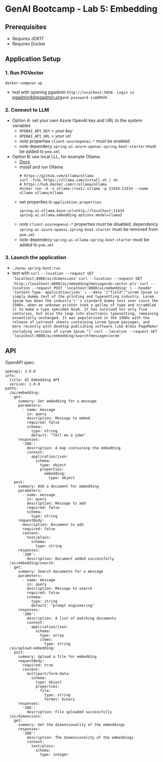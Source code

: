 # GenAI Bootcamp - Lab 5: Embedding

## Prerequisites
* Requires JDK17
* Requires Docker

## Application Setup

### 1. Run PGVector
`docker-compose up`
* test with opening pgadmin `http://localhost:5050. Login is `pgadmin4@pgadmin.org` and password is `admin`.

### 2. Connect to LLM
* Option A: set your own Azure OpenAI key and URL to the system variables
  * `OPENAI_API_KEY` = _your key_
  * `OPENAI_API_URL` = _your url_
  * _note_ properties `client-azureopenai-*` must be enabled
  * _note_ dependecy `spring-ai-azure-openai-spring-boot-starter` must be added to `pom.xml`
* Option B: use local LLL, for example Ollama.
  * [Docs](https://ollama.com/)
  * install and run Ollama
    ```
    # https://github.com/ollama/ollama
    curl -fsSL https://ollama.com/install.sh | sh
    # https://hub.docker.com/r/ollama/ollama
    docker run -d -v ollama:/root/.ollama -p 11434:11434 --name ollama ollama/ollama
    ```
  * set properties in `application.properties`
    ```
    spring.ai.ollama.base-url=http://localhost:11434
    spring.ai.ollama.embedding.options.model=llama3
    ```
  * _note_ ```client-azureopenai-*``` properties must be disabled, dependency `spring-ai-azure-openai-spring-boot-starter` must be removed from `pom.xml` 
  * _note_ dependecy `spring-ai-ollama-spring-boot-starter` must be added to `pom.xml`

### 3. Launch the application
* `./mvnw spring-boot:run`
* test with 
`curl --location --request GET 'localhost:8080/ai/dimensions'`
`curl --location --request GET 'http://localhost:8080/ai/embedding?message=do-vector-pls'`
`curl --location --request POST 'localhost:8080/ai/embedding' \
  --header 'Content-Type: application/json' \
  --data '{"field":"Lorem Ipsum is simply dummy text of the printing and typesetting industry. Lorem Ipsum has been the industry'\''s standard dummy text ever since the 1500s, when an unknown printer took a galley of type and scrambled it to make a type specimen book. It has survived not only five centuries, but also the leap into electronic typesetting, remaining essentially unchanged. It was popularised in the 1960s with the release of Letraset sheets containing Lorem Ipsum passages, and more recently with desktop publishing software like Aldus PageMaker including versions of Lorem Ipsum."}'`
`curl --location --request GET 'localhost:8080/ai/embedding/search?message=lorem'`

  
## API
OpenAPI spec:
```
openapi: 3.0.0
info:
  title: AI Embedding API
  version: 1.0.0
paths:
  /ai/embedding:
    get:
      summary: Get embedding for a message
      parameters:
        - name: message
          in: query
          description: Message to embed
          required: false
          schema:
            type: string
            default: "Tell me a joke"
      responses:
        '200':
          description: A map containing the embedding
          content:
            application/json:
              schema:
                type: object
                properties:
                  embedding:
                    type: object
    post:
      summary: Add a document for embedding
      parameters:
        - name: message
          in: query
          description: Message to add
          required: false
          schema:
            type: string
      requestBody:
        description: Document to add
        required: false
        content:
          text/plain:
            schema:
              type: string
      responses:
        '200':
          description: Document added successfully
  /ai/embedding/search:
    get:
      summary: Search documents for a message
      parameters:
        - name: message
          in: query
          description: Message to search
          required: false
          schema:
            type: string
            default: "prompt engineering"
      responses:
        '200':
          description: A list of matching documents
          content:
            application/json:
              schema:
                type: array
                items:
                  type: string
  /ai/upload-embedding:
    post:
      summary: Upload a file for embedding
      requestBody:
        required: true
        content:
          multipart/form-data:
            schema:
              type: object
              properties:
                file:
                  type: string
                  format: binary
      responses:
        '200':
          description: File uploaded successfully
  /ai/dimensions:
    get:
      summary: Get the dimensionality of the embeddings
      responses:
        '200':
          description: The dimensionality of the embeddings
          content:
            text/plain:
              schema:
                type: integer
```